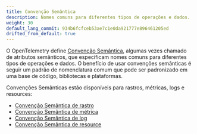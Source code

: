 ```yaml
---
title: Convenção Semântica
description: Nomes comuns para diferentes tipos de operações e dados.
weight: 30
default_lang_commit: 934b6fcfceb53ae7c1e0da921777e896461205ed
drifted_from_default: true
---
```


O OpenTelemetry define [Convenção Semântica](/docs/specs/semconv/), algumas
vezes chamado de atributos semânticos, que especificam nomes comuns para
diferentes tipos de operações e dados. O benefício de usar convenções semânticas
é seguir um padrão de nomenclatura comum que pode ser padronizado em uma base de
código, bibliotecas e plataformas.

Convenções Semânticas estão disponíveis para rastros, métricas, logs e
resources:

- [Convenção Semântica de rastro](/docs/specs/semconv/general/trace/)
- [Convenção Semântica de métrica](/docs/specs/semconv/general/metrics/)
- [Convenção Semântica de log](/docs/specs/semconv/general/logs/)
- [Convenção Semântica de resource](/docs/specs/semconv/resource/)
